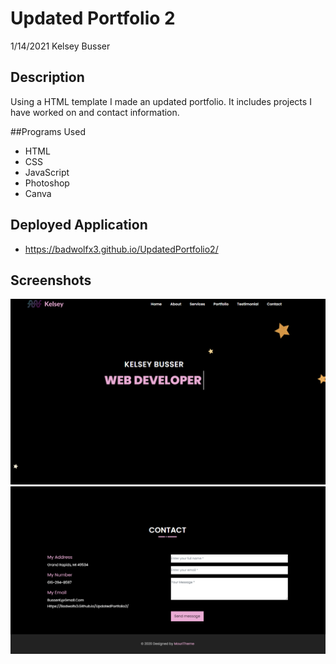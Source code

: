 # Updated Portfolio 2
1/14/2021
Kelsey Busser

## Description
Using a HTML template I made an updated portfolio. It includes projects I have worked on and contact information. 

##Programs Used
* HTML
* CSS
* JavaScript
* Photoshop
* Canva

## Deployed Application
- https://badwolfx3.github.io/UpdatedPortfolio2/

## Screenshots
![First Screenshot](/Kelsey/images/about/UDP1.png)
![Second Screenshot](/Kelsey/images/about/UDP2.png)
